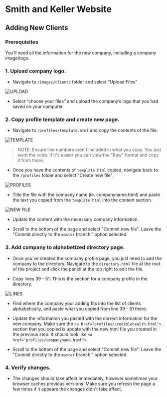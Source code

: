# Smith and Keller Website

## Adding New Clients

### Prerequisites
You'll need all the information for the new company, including a company image/logo.

### 1. Upload company logo.
- Navigate to `/images/clients` folder and select “Upload Files”

![UPLOAD](https://github.com/smithkeller/smithkeller.github.io/blob/master/documentation/images/upload.png)

- Select “choose your files” and upload the company’s logo that you had saved on your computer.

### 2. Copy profile template and create new page.
- Navigate to `/profiles/template.html` and copy the contents of the file.

![TEMPLATE](https://github.com/smithkeller/smithkeller.github.io/blob/master/documentation/images/template.png)

> NOTE: Ensure line numbers aren't included in what you copy.  You just want the code.  If it's easier you can view the "Raw" format and copy it from there.

- Once you have the contents of `template.html` copied, navigate back to the `/profiles` folder and select "Create new file".

![PROFILES](https://github.com/smithkeller/smithkeller.github.io/blob/master/documentation/images/profiles.png)

- Title the file with the company name (ie. companyname.html) and paste the text you copied from the `template.html` into the content section.

![NEW FILE](https://github.com/smithkeller/smithkeller.github.io/blob/master/documentation/images/newfile.png)

- Update the content with the necessary company information.

- Scroll to the bottom of the page and select "Commit new file".  Leave the "Commit directly to the `master` branch." option selected.


### 3. Add company to alphabetized directory page.

- Once you've created the company profile page, you just need to add the company to the directory.  Navigate to the `directory.html` file at the root of the project and click the pencil at the top right to edit the file.

- Copy lines 39 - 51.  This is the section for a company profile in the directory.

![LINES](https://github.com/smithkeller/smithkeller.github.io/blob/master/documentation/images/lines.png)

- Find where the company your adding fits into the list of clients alphabetically, and paste what you copied from line 39 - 51 there.

- Update the information you pasted with the correct information for the new company.  Make sure the `<a href="profiles/crediblehealth.html">` section that you copied is update with the new html file you created in the previous step.  It should look like `<a href="profiles/companyname.html">`.

- Scroll to the bottom of the page and select "Commit new file".  Leave the "Commit directly to the `master` branch." option selected.

### 4. Verify changes.
- The changes should take affect immediately, however sometimes your browser caches previous versions.  Make sure you refresh the page a few times if it appears the changes didn't take affect.
